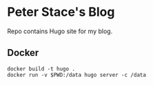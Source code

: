 # Peter Stace's Blog

Repo contains Hugo site for my blog.

## Docker

```
docker build -t hugo .
docker run -v $PWD:/data hugo server -c /data
```
